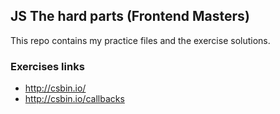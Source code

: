 ## JS The hard parts (Frontend Masters)

This repo contains my practice files and the exercise solutions.

### Exercises links
- http://csbin.io/
- http://csbin.io/callbacks
